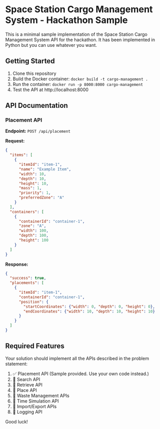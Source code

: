 # Space Station Cargo Management System - Hackathon Sample

This is a minimal sample implementation of the Space Station Cargo Management System API for the hackathon. It has been implemented in Python but you can use whatever you want.

## Getting Started

1. Clone this repository
2. Build the Docker container: `docker build -t cargo-management .`
3. Run the container: `docker run -p 8000:8000 cargo-management`
4. Test the API at http://localhost:8000

## API Documentation

### Placement API
**Endpoint:** `POST /api/placement`

**Request:**
```json
{
  "items": [
    {
      "itemId": "item-1",
      "name": "Example Item",
      "width": 10,
      "depth": 10,
      "height": 10,
      "mass": 1,
      "priority": 1,
      "preferredZone": "A"
    }
  ],
  "containers": [
    {
      "containerId": "container-1",
      "zone": "A",
      "width": 100,
      "depth": 100,
      "height": 100
    }
  ]
}
```

**Response:**
```json
{
  "success": true,
  "placements": [
    {
      "itemId": "item-1",
      "containerId": "container-1",
      "position": {
        "startCoordinates": {"width": 0, "depth": 0, "height": 0},
        "endCoordinates": {"width": 10, "depth": 10, "height": 10}
      }
    }
  ]
}
```

## Required Features

Your solution should implement all the APIs described in the problem statement:

1. ✅ Placement API (Sample provided. Use your own code instead.)
2. 📝 Search API
3. 📝 Retrieve API
4. 📝 Place API
5. 📝 Waste Management APIs
6. 📝 Time Simulation API
7. 📝 Import/Export APIs
8. 📝 Logging API

Good luck!
